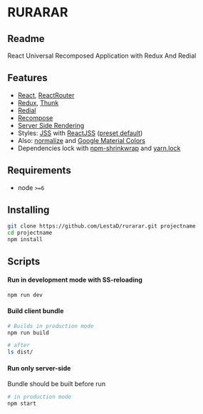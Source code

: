 # RURARAR

## Readme

React Universal Recomposed Application with Redux And Redial

## Features

- [React](https://github.com/facebook/react), [ReactRouter](https://github.com/ReactTraining/react-router)
- [Redux](https://github.com/reactjs/redux), [Thunk](https://github.com/gaearon/redux-thunk)
- [Redial](https://github.com/markdalgleish/redial)
- [Recompose](https://github.com/acdlite/recompose)
- [Server Side Rendering](src/server/render.js)
- Styles: [JSS](https://github.com/cssinjs/jss) with [ReactJSS](https://github.com/cssinjs/react-jss) ([preset default](https://github.com/cssinjs/jss-preset-default))
- Also: [normalize](src/styles/normalize.js) and [Google Material Colors](https://github.com/danlevan/google-material-color)
- Dependencies lock with [npm-shrinkwrap](npm-shrinkwrap.json) and [yarn.lock](yarn.lock)


## Requirements

- node `>=6`

## Installing

```bash
git clone https://github.com/LestaD/rurarar.git projectname
cd projectname
npm install
```

## Scripts

#### Run in development mode with SS-reloading

```bash
npm run dev
```

#### Build client bundle

```bash
# Builds in production mode
npm run build

# after
ls dist/
```

#### Run only server-side

Bundle should be built before run

```bash
# in production mode
npm start
```

